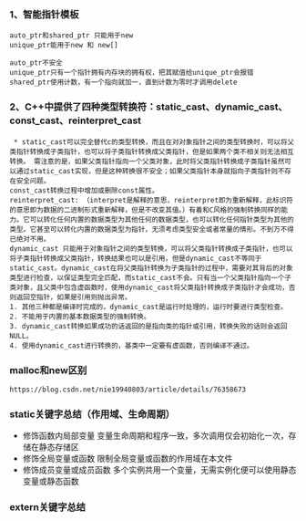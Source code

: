 ### 1、智能指针模板
	auto_ptr和shared_ptr 只能用于new
	unique_ptr能用于new 和 new[]
	
	auto_ptr不安全
	unique_ptr只有一个指针拥有内存块的拥有权，把其赋值给unique_ptr会报错
	shared_ptr使用计数，有一个指向就加一，直到计数为零时才调用delete
	
### 2、C++中提供了四种类型转换符：static_cast、dynamic_cast、const_cast、reinterpret_cast
	 * static_cast可以完全替代c的类型转换，而且在对对象指针之间的类型转换时，可以将父类指针转换成子类指针，也可以将子类指针转换成父类指针，但是如果两个类不相关则无法相互转换。 需注意的是，如果父类指针指向一个父类对象，此时将父类指针转换成子类指针虽然可以通过static_cast实现，但是这种转换很不安全；如果父类指针本身就指向子类指针则不存在安全问题。
	const_cast转换过程中增加或删除const属性。
	reinterpret_cast: （interpret是解释的意思，reinterpret即为重新解释，此标识符的意思即为数据的二进制形式重新解释，但是不改变其值。）有着和C风格的强制转换同样的能力。它可以转化任何内置的数据类型为其他任何的数据类型，也可以转化任何指针类型为其他的类型。它甚至可以转化内置的数据类型为指针，无须考虑类型安全或者常量的情形。不到万不得已绝对不用。
	dynamic_cast 只能用于对象指针之间的类型转换，可以将父类指针转换成子类指针，也可以将子类指针转换成父类指针，转换结果也可以是引用，但是dynamic_cast不等同于static_cast。dynamic_cast在将父类指针转换为子类指针的过程中，需要对其背后的对象类型进行检查，以保证类型完全匹配，而static_cast不会。只有当一个父类指针指向一个子类对象，且父类中包含虚函数时，使用dynamic_cast将父类指针转换成子类指针才会成功，否则返回空指针，如果是引用则抛出异常。
	1. 其他三种都是编译时完成的，dynamic_cast是运行时处理的，运行时要进行类型检查。
	2. 不能用于内置的基本数据类型的强制转换。
	3. dynamic_cast转换如果成功的话返回的是指向类的指针或引用，转换失败的话则会返回NULL。
	4. 使用dynamic_cast进行转换的，基类中一定要有虚函数，否则编译不通过。
	
### malloc和new区别
    https://blog.csdn.net/nie19940803/article/details/76358673
    
    
### static关键字总结（作用域、生命周期）
* 修饰函数内局部变量
	变量生命周期和程序一致，多次调用仅会初始化一次，存储在静态存储区
* 修饰全局变量或函数
	限制全局变量或函数的作用域在本文件
* 修饰成员变量或成员函数
	多个实例共用一个变量，无需实例化便可以使用静态变量或静态函数
    
### extern关键字总结

